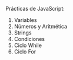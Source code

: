 Prácticas de JavaScript:

1. Variables
2. Números y Aritmética
3. Strings
4. Condiciones
5. Ciclo While
6. Ciclo For
